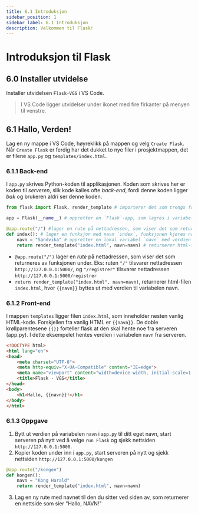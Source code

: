 ```yaml
---
title: 6.1 Introduksjon
sidebar_position: 1
sidebar_label: 6.1 Introduksjon
description: Velkommen til Flask!
---
```


# Introduksjon til Flask

## 6.0 Installer utvidelse

Installer utvidelsen `Flask-VGS` i VS Code.

> I VS Code ligger utvidelser under ikonet med fire firkanter på menyen til venstre.

## 6.1 Hallo, Verden!

Lag en ny mappe i VS Code, høyreklikk på mappen og velg `Create Flask`.
Når `Create Flask` er ferdig har det dukket to nye filer i prosjektmappen, det er filene `app.py` og `templates/index.html`.


###  6.1.1 Back-end

I `app.py` skrives Python-koden til applikasjonen.
Koden som skrives her er koden til *serveren*, slik kode kalles ofte *back-end*, fordi 
denne koden ligger *bak* og brukeren aldri ser denne koden.

````python
from flask import Flask, render_template # importerer det som trengs fra Flask-biblioteket

app = Flask(__name__) # oppretter en `Flask`-app, som lagres i variabelen `app`

@app.route("/") #lager en rute på nettadressen, som viser det som returneres av funksjonen under
def index(): # lager en funksjon med navn `index`, funksjonen kjøres når ruten som er definert på linjen over blir besøkt
    navn = "Sandvika" # oppretter en lokal variabel `navn` med verdien `"Sandvika"`
    return render_template("index.html", navn=navn) # returnerer html-filen `index.html`, hvor {{navn}} blir Sandvika

````
- `@app.route("/")` lager en *rute* på nettadressen, som viser det som returneres av funksjonen under. Eks: ruten `"/"` tilsvarer nettadressen `http://127.0.0.1:5000/`, og `"/registrer"` tilsvarer nettadressen `http://127.0.0.1:5000/registrer`  
- `return render_template("index.html", navn=navn)`, returnerer html-filen `index.html`, hvor `{{navn}}` byttes ut med verdien til variabelen navn.

### 6.1.2 Front-end

I mappen `templates` ligger filen `index.html`, som inneholder nesten vanlig HTML-kode.
Forskjellen fra vanlig HTML er `{{navn}}`.
De doble krøllparentesene `{{}}` forteller flask at den skal hente noe fra serveren (app.py).
I dette eksempelet hentes verdien i variabelen `navn` fra serveren.


````html
<!DOCTYPE html>
<html lang="en">
<head>
    <meta charset="UTF-8">
    <meta http-equiv="X-UA-Compatible" content="IE=edge">
    <meta name="viewport" content="width=device-width, initial-scale=1.0">
    <title>Flask - VGS</title>
</head>
<body>
    <h1>Hallo, {{navn}}!</h1>
</body>
</html>
````


### 6.1.3 Oppgave

1. Bytt ut verdien på variabelen `navn` i `app.py` til ditt eget navn, start serveren på nytt ved å velge `run Flask` og sjekk nettsiden `http://127.0.0.1:5000`.
2. Kopier koden under inn i `app.py`, start serveren på nytt og sjekk nettsiden `http://127.0.0.1:5000/kongen`

```python
@app.route("/kongen") 
def kongen(): 
    navn = "Kong Harald"
    return render_template("index.html", navn=navn) 

```

3. Lag en ny rute med navnet til den du sitter ved siden av, som returnerer en nettside som sier "Hallo, NAVN!"